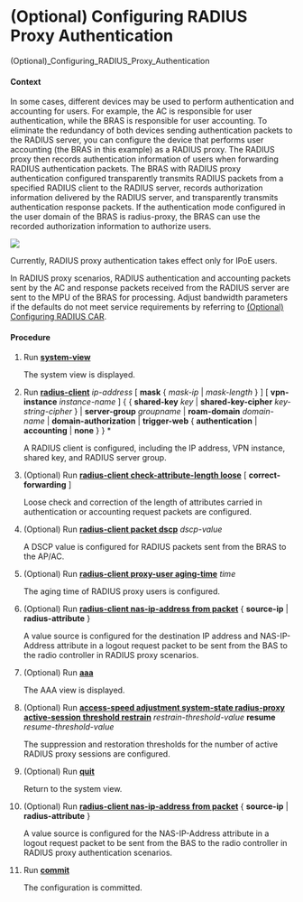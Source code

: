 (Optional) Configuring RADIUS Proxy Authentication
==================================================

(Optional)_Configuring_RADIUS_Proxy_Authentication

#### Context

In some cases, different devices may be used to perform authentication and accounting for users. For example, the AC is responsible for user authentication, while the BRAS is responsible for user accounting. To eliminate the redundancy of both devices sending authentication packets to the RADIUS server, you can configure the device that performs user accounting (the BRAS in this example) as a RADIUS proxy. The RADIUS proxy then records authentication information of users when forwarding RADIUS authentication packets. The BRAS with RADIUS proxy authentication configured transparently transmits RADIUS packets from a specified RADIUS client to the RADIUS server, records authorization information delivered by the RADIUS server, and transparently transmits authentication response packets. If the authentication mode configured in the user domain of the BRAS is radius-proxy, the BRAS can use the recorded authorization information to authorize users.

![](../../../../public_sys-resources/note_3.0-en-us.png) 

Currently, RADIUS proxy authentication takes effect only for IPoE users.

In RADIUS proxy scenarios, RADIUS authentication and accounting packets sent by the AC and response packets received from the RADIUS server are sent to the MPU of the BRAS for processing. Adjust bandwidth parameters if the defaults do not meet service requirements by referring to [(Optional) Configuring RADIUS CAR](dc_ne_aaa_cfg_0624.html).



#### Procedure

1. Run [**system-view**](cmdqueryname=system-view)
   
   
   
   The system view is displayed.
2. Run [**radius-client**](cmdqueryname=radius-client) *ip-address* [ **mask** { *mask-ip* | *mask-length* } ] [ **vpn-instance** *instance-name* ] { { **shared-key** *key* | **shared-key-cipher** *key-string-cipher* } | **server-group** *groupname* | **roam-domain** *domain-name* | **domain-authorization** | **trigger-web** { **authentication** | **accounting** | **none** } } \*
   
   
   
   A RADIUS client is configured, including the IP address, VPN instance, shared key, and RADIUS server group.
3. (Optional) Run [**radius-client check-attribute-length loose**](cmdqueryname=radius-client+check-attribute-length+loose) [ **correct-forwarding** ]
   
   
   
   Loose check and correction of the length of attributes carried in authentication or accounting request packets are configured.
4. (Optional) Run [**radius-client packet dscp**](cmdqueryname=radius-client+packet+dscp) *dscp-value*
   
   
   
   A DSCP value is configured for RADIUS packets sent from the BRAS to the AP/AC.
5. (Optional) Run [**radius-client proxy-user aging-time**](cmdqueryname=radius-client+proxy-user+aging-time) *time*
   
   
   
   The aging time of RADIUS proxy users is configured.
6. (Optional) Run [**radius-client nas-ip-address from packet**](cmdqueryname=radius-client+nas-ip-address+from+packet) { **source-ip** | **radius-attribute** }
   
   
   
   A value source is configured for the destination IP address and NAS-IP-Address attribute in a logout request packet to be sent from the BAS to the radio controller in RADIUS proxy scenarios.
7. (Optional) Run [**aaa**](cmdqueryname=aaa)
   
   
   
   The AAA view is displayed.
8. (Optional) Run [**access-speed adjustment system-state radius-proxy active-session threshold restrain**](cmdqueryname=access-speed+adjustment+system-state+radius-proxy+active-session+threshold+restrain) *restrain-threshold-value* **resume** *resume-threshold-value*
   
   
   
   The suppression and restoration thresholds for the number of active RADIUS proxy sessions are configured.
9. (Optional) Run [**quit**](cmdqueryname=quit)
   
   
   
   Return to the system view.
10. (Optional) Run [**radius-client nas-ip-address from packet**](cmdqueryname=radius-client+nas-ip-address+from+packet) { **source-ip** | **radius-attribute** }
    
    
    
    A value source is configured for the NAS-IP-Address attribute in a logout request packet to be sent from the BAS to the radio controller in RADIUS proxy authentication scenarios.
11. Run [**commit**](cmdqueryname=commit)
    
    
    
    The configuration is committed.